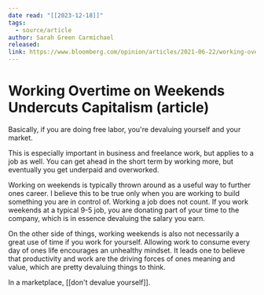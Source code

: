 ```yaml
---
date read: "[[2023-12-18]]"
tags:
  - source/article
author: Sarah Green Carmichael
released: 
link: https://www.bloomberg.com/opinion/articles/2021-06-22/working-overtime-on-weekends-undercuts-capitalism
---
```

# Working Overtime on Weekends Undercuts Capitalism (article)


Basically, if you are doing free labor, you're devaluing yourself and your market. 

This is especially important in business and freelance work, but applies to a job as well. You can get ahead in the short term by working more, but eventually you get underpaid and overworked.


Working on weekends is typically thrown around as a useful way to further ones career. I believe this to be true only when you are working to build something you are in control of. Working a job does not count. If you work weekends at a typical 9-5 job, you are donating part of your time to the company, which is in essence devaluing the salary you earn.

On the other side of things, working weekends is also not necessarily a great use of time if you work for yourself. Allowing work to consume every day of ones life encourages an unhealthy mindset. It leads one to believe that productivity and work are the driving forces of ones meaning and value, which are pretty devaluing things to think.


In a marketplace, [[don't devalue yourself]].